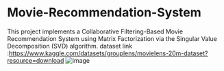 # Movie-Recommendation-System
This project implements a Collaborative Filtering-Based Movie Recommendation System using Matrix Factorization via the Singular Value Decomposition (SVD) algorithm.
dataset link :https://www.kaggle.com/datasets/grouplens/movielens-20m-dataset?resource=download
![image](https://github.com/user-attachments/assets/8a03fc1b-57e2-4bfc-af79-e2ed233451da)
